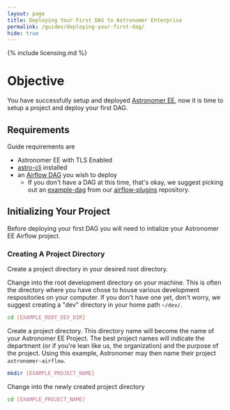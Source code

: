 ```yaml
---
layout: page
title: Deploying Your First DAG to Astronomer Enterprise
permalink: /guides/deploying-your-first-dag/
hide: true
---
```


{% include licensing.md %}

# Objective 
You have successfully setup and deployed [Astronomer EE](https://enterprise.astronomer.io/guides/google-cloud/), now it is time to setup a project and deploy your first DAG.


## Requirements
Guide requirements are
- Astronomer EE with TLS Enabled
- [astro-cli](https://github.com/astronomerio/astro-cli) installed
- an [Airflow DAG](https://airflow.incubator.apache.org/concepts.html#dags) you wish to deploy
    - If you don't have a DAG at this time, that's okay, we suggest picking out an [example-dag](https://github.com/airflow-plugins/Example-Airflow-DAGs) from our [airflow-plugins](https://github.com/airflow-plugins) repository.

## Initializing Your Project
Before deploying your first DAG you will need to intialize your Astronomer EE Airflow project.

### Creating A Project Directory
Create a project directory in your desired root directory. 

Change into the root development directory on your machine. This is often the directory where you have chose to house various development respositories on your computer. If you don't have one yet, don't worry, we suggest creating a "dev" directory in your home path `~/dev/`.

```bash
cd [EXAMPLE_ROOT_DEV_DIR]
```

Create a project directory. This directory name will become the name of your Astronomer EE Project. The best project names will indicate the department (or if you're lean like us, the organization) and the purpose of the project. Using this example, Astronomer may then name their project `astronomer-airflow`. 

```bash
mkdir [EXAMPLE_PROJECT_NAME]
```

Change into the newly created project directory
```bash
cd [EXAMPLE_PROJECT_NAME]
```


